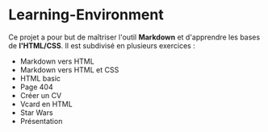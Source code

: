 # Learning-Environment

Ce projet a pour but de maîtriser l'outil **Markdown** et d'apprendre les bases de **l'HTML/CSS**.
Il est subdivisé en plusieurs exercices :
* Markdown vers HTML
* Markdown vers HTML et CSS
* HTML basic
* Page 404
* Créer un CV
* Vcard en HTML
* Star Wars
* Présentation

